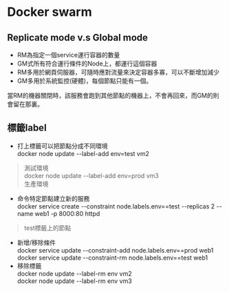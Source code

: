 # Docker swarm  

## Replicate mode v.s Global mode  
* RM為指定一個service運行容器的數量  
* GM式所有符合運行條件的Node上，都運行這個容器  
* RM多用於網頁伺服器，可隨時應對流量來決定容器多寡，可以不斷增加減少  
* GM多用於系統監控(硬體)，每個節點只能有一個。  

當RM的機器關閉時，該服務會跑到其他節點的機器上，不會再回來，而GM的則會留在那裏。  

## 標籤label  
* 打上標籤可以把節點分成不同環境  
docker node update --label-add env=test vm2  
>測試環境  
docker node update --label-add env=prod vm3  
>生產環境  
* 命令特定節點建立新的服務  
docker service create --constraint node.labels.env==test --replicas 2 --name web1 -p 8000:80 httpd  
>test標籤上的節點  
* 新增/移除條件  
docker service update --constraint-add node.labels.env==prod web1  
docker service update --constraint-rm node.labels.env==test web1  
* 移除標籤  
docker node update --label-rm env vm2  
docker node update --label-rm env vm3  
